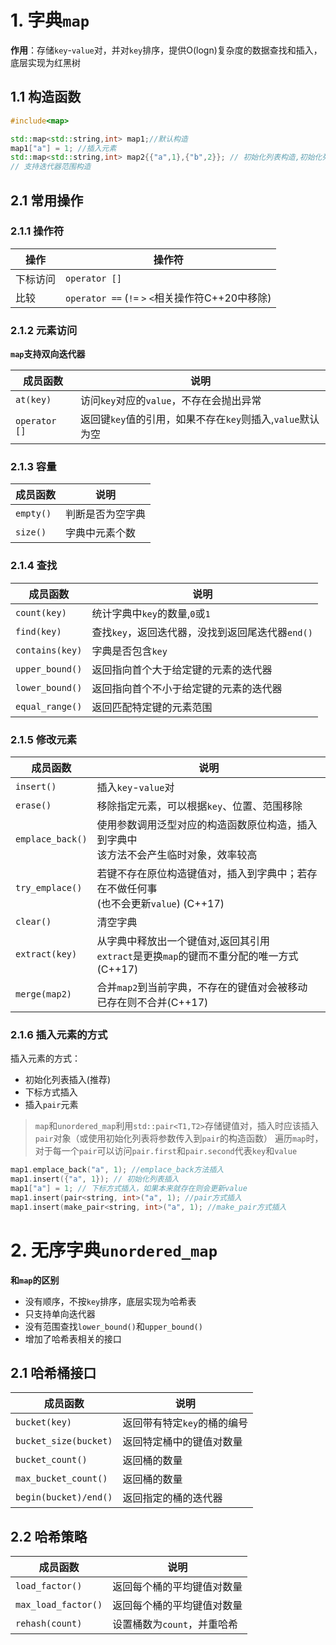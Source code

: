 # 1. 字典`map`
**作用**：存储`key`-`value`对，并对`key`排序，提供O(logn)复杂度的数据查找和插入，底层实现为红黑树

##  1.1 构造函数
```cpp
#include<map>

std::map<std::string,int> map1;//默认构造
map1["a"] = 1; //插入元素
std::map<std::string,int> map2{{"a",1},{"b",2}}; // 初始化列表构造,初始化列表对应参数会自动绑定到泛型对应的构造函数
// 支持迭代器范围构造
```

## 2.1 常用操作
### 2.1.1 操作符
| 操作     | 操作符                                              |
| -------- | --------------------------------------------------- |
| 下标访问 | `operator []`                                       |
| 比较     | `operator ==`   (`!=` `>` `<`相关操作符C++20中移除) |

### 2.1.2 元素访问
**`map`支持双向迭代器**

| 成员函数      | 说明                                                       |
| ------------- | ---------------------------------------------------------- |
| `at(key)`     | 访问`key`对应的`value`，不存在会抛出异常                   |
| `operator []` | 返回键`key`值的引用，如果不存在`key`则插入,`value`默认为空 |


### 2.1.3 容量

| 成员函数  | 说明             |
| --------- | ---------------- |
| `empty()` | 判断是否为空字典 |
| `size()`  | 字典中元素个数   |

### 2.1.4 查找
| 成员函数        | 说明                                             |
| --------------- | ------------------------------------------------ |
| `count(key)`    | 统计字典中`key`的数量,`0`或`1`                   |
| `find(key)`     | 查找`key`，返回迭代器，没找到返回尾迭代器`end()` |
| `contains(key)` | 字典是否包含`key`                                |
| `upper_bound()` | 返回指向首个大于给定键的元素的迭代器             |
| `lower_bound()` | 返回指向首个不小于给定键的元素的迭代器           |
| `equal_range()` | 返回匹配特定键的元素范围                         |


### 2.1.5 修改元素

| 成员函数         | 说明                                                                                        |
| ---------------- | ------------------------------------------------------------------------------------------- |
| `insert()`       | 插入`key`-`value`对                                                                         |
| `erase()`        | 移除指定元素，可以根据`key`、位置、范围移除                                                 |
| `emplace_back()` | 使用参数调用泛型对应的构造函数原位构造，插入到字典中   <br>该方法不会产生临时对象，效率较高 |
| `try_emplace()`  | 若键不存在原位构造键值对，插入到字典中；若存在不做任何事<br>(也不会更新`value`) (C++17)     |
| `clear()`        | 清空字典                                                                                    |
| `extract(key)`   | 从字典中释放出一个键值对,返回其引用<br>`extract`是更换`map`的键而不重分配的唯一方式(C++17)  |
| `merge(map2)`    | 合并`map2`到当前字典，不存在的键值对会被移动<br>已存在则不合并(C++17)                       |

### 2.1.6 插入元素的方式
插入元素的方式：
- 初始化列表插入(推荐)
- 下标方式插入
- 插入`pair`元素

> `map`和`unordered_map`利用`std::pair<T1,T2>`存储键值对，插入时应该插入`pair`对象（或使用初始化列表将参数传入到`pair`的构造函数）
> 遍历`map`时，对于每一个`pair`可以访问`pair.first`和`pair.second`代表`key`和`value`

```cpp
map1.emplace_back("a", 1); //emplace_back方法插入
map1.insert({"a", 1}); // 初始化列表插入
map1["a"] = 1; // 下标方式插入，如果本来就存在则会更新value
map1.insert(pair<string, int>("a", 1); //pair方式插入
map1.insert(make_pair<string, int>("a", 1); //make_pair方式插入
```



# 2. 无序字典`unordered_map`
**和`map`的区别**
- 没有顺序，不按`key`排序，底层实现为哈希表
- 只支持单向迭代器
- 没有范围查找`lower_bound()`和`upper_bound()`
- 增加了哈希表相关的接口

## 2.1 哈希桶接口
| 成员函数        | 说明                                   |
| --------------- | -------------------------------------- |
| `bucket(key)`   | 返回带有特定`key`的桶的编号            |
| `bucket_size(bucket)` | 返回特定桶中的键值对数量               |
| `bucket_count()` | 返回桶的数量                      |
| `max_bucket_count()` | 返回桶的数量                      |
| `begin(bucket)/end()` | 返回指定的桶的迭代器   |

## 2.2 哈希策略
| 成员函数        | 说明                                   |
| --------------- | -------------------------------------- |
| `load_factor()`   | 返回每个桶的平均键值对数量            |
| `max_load_factor()`   | 返回每个桶的平均键值对数量            |
| `rehash(count)`   | 设置桶数为`count`，并重哈希            |

